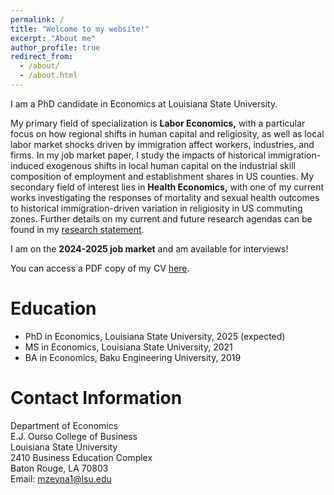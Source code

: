 ```yaml
---
permalink: /
title: "Welcome to my website!"
excerpt: "About me"
author_profile: true
redirect_from: 
  - /about/
  - /about.html
---
```


I am a PhD candidate in Economics at Louisiana State University. 

My primary field of specialization is **Labor Economics,** with a particular focus on how regional shifts in human capital and religiosity, as well as local labor market shocks driven by immigration affect workers, industries, and firms. In my job market paper, I study the impacts of historical immigration-induced exogenous shifts in local human capital on the industrial skill composition of employment and establishment shares in US counties. My secondary field of interest lies in **Health Economics,** with one of my current works investigating the responses of mortality and sexual health outcomes to historical immigration-driven variation in religiosity in US commuting zones. Further details on my current and future research agendas can be found in my [research statement](/files/Murad_Zeynalli_Research_Statement.pdf).

I am on the **2024-2025 job market** and am available for interviews!

You can access a PDF copy of my CV [here](/files/Murad_Zeynalli_CV.pdf).

Education
======
* PhD in Economics, Louisiana State University, 2025 (expected)
* MS in Economics, Louisiana State University, 2021
* BA in Economics, Baku Engineering University, 2019

Contact Information
======

Department of Economics  
E.J. Ourso College of Business  
Louisiana State University  
2410 Business Education Complex  
Baton Rouge, LA 70803  
Email: [mzeyna1@lsu.edu](mailto:mzeyna1@lsu.edu)

